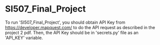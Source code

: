 # SI507_Final_Project
To run 'SI507_Final_Project', you should obtain API Key from https://developer.mapquest.com/ to do the API request as described in the project 2 pdf. 
Then, the API Key should be in 'secrets.py' file as an 'API_KEY' variable. 
